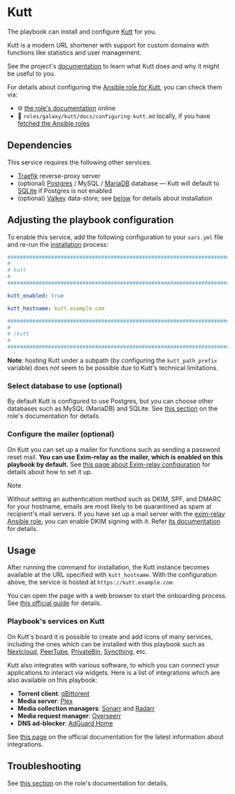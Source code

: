 <!--
SPDX-FileCopyrightText: 2020 - 2024 MDAD project contributors
SPDX-FileCopyrightText: 2020 - 2024 Slavi Pantaleev
SPDX-FileCopyrightText: 2020 Aaron Raimist
SPDX-FileCopyrightText: 2020 Chris van Dijk
SPDX-FileCopyrightText: 2020 Dominik Zajac
SPDX-FileCopyrightText: 2020 Mickaël Cornière
SPDX-FileCopyrightText: 2022 François Darveau
SPDX-FileCopyrightText: 2022 Julian Foad
SPDX-FileCopyrightText: 2022 Warren Bailey
SPDX-FileCopyrightText: 2023 Antonis Christofides
SPDX-FileCopyrightText: 2023 Felix Stupp
SPDX-FileCopyrightText: 2023 Julian-Samuel Gebühr
SPDX-FileCopyrightText: 2023 Pierre 'McFly' Marty
SPDX-FileCopyrightText: 2024 - 2025 Suguru Hirahara

SPDX-License-Identifier: AGPL-3.0-or-later
-->

# Kutt

The playbook can install and configure [Kutt](https://kutt.it) for you.

Kutt is a modern URL shortener with support for custom domains with functions like statistics and user management.

See the project's [documentation](https://github.com/thedevs-network/kutt/blob/main/README.md) to learn what Kutt does and why it might be useful to you.

For details about configuring the [Ansible role for Kutt](https://codeberg.org/acioustick/ansible-role-kutt), you can check them via:
- 🌐 [the role's documentation](https://codeberg.org/acioustick/ansible-role-kutt/src/branch/master/docs/configuring-kutt.md) online
- 📁 `roles/galaxy/kutt/docs/configuring-kutt.md` locally, if you have [fetched the Ansible roles](../installing.md)

## Dependencies

This service requires the following other services:

- [Traefik](traefik.md) reverse-proxy server
- (optional) [Postgres](postgres.md) / MySQL / [MariaDB](mariadb.md) database — Kutt will default to [SQLite](https://www.sqlite.org/) if Postgres is not enabled
- (optional) [Valkey](valkey.md) data-store; see [below](#configuring-valkey-optional) for details about installation

## Adjusting the playbook configuration

To enable this service, add the following configuration to your `vars.yml` file and re-run the [installation](../installing.md) process:

```yaml
########################################################################
#                                                                      #
# kutt                                                                 #
#                                                                      #
########################################################################

kutt_enabled: true

kutt_hostname: kutt.example.com

########################################################################
#                                                                      #
# /kutt                                                                #
#                                                                      #
########################################################################
```

**Note**: hosting Kutt under a subpath (by configuring the `kutt_path_prefix` variable) does not seem to be possible due to Kutt's technical limitations.

### Select database to use (optional)

By default Kutt is configured to use Postgres, but you can choose other databases such as MySQL (MariaDB) and SQLite. See [this section](https://codeberg.org/acioustick/ansible-role-kutt/src/branch/master/docs/configuring-kutt.md#specify-database-optional) on the role's documentation for details.

### Configure the mailer (optional)

On Kutt you can set up a mailer for functions such as sending a password reset mail. **You can use Exim-relay as the mailer, which is enabled on this playbook by default.** See [this page about Exim-relay configuration](exim-relay.md) for details about how to set it up.

>[!NOTE]
> Without setting an authentication method such as DKIM, SPF, and DMARC for your hostname, emails are most likely to be quarantined as spam at recipient's mail servers. If you have set up a mail server with the [exim-relay Ansible role](https://github.com/mother-of-all-self-hosting/ansible-role-exim-relay), you can enable DKIM signing with it. Refer [its documentation](https://github.com/mother-of-all-self-hosting/ansible-role-exim-relay/blob/main/docs/configuring-exim-relay.md#enable-dkim-support-optional) for details.

## Usage

After running the command for installation, the Kutt instance becomes available at the URL specified with `kutt_hostname`. With the configuration above, the service is hosted at `https://kutt.example.com`.

You can open the page with a web browser to start the onboarding process. See [this official guide](https://kutt.dev/docs/getting-started/after-the-installation/) for details.

### Playbook's services on Kutt

On Kutt's board it is possible to create and add icons of many services, including the ones which can be installed with this playbook such as [Nextcloud](nextcloud.md), [PeerTube](peertube.md), [PrivateBin](privatebin.md), [Syncthing](syncthing.md), etc.

Kutt also integrates with various software, to which you can connect your applications to interact via widgets. Here is a list of integrations which are also available on this playbook:

- **Torrent client**: [qBittorent](qbittorrent.md)
- **Media server**: [Plex](plex.md)
- **Media collection managers**: [Sonarr](sonarr.md) and [Radarr](radarr.md)
- **Media request manager**: [Overseerr](overseerr.md)
- **DNS ad-blocker**: [AdGuard Home](adguard-home.md)

See [this page](https://kutt.dev/docs/category/integrations) on the official documentation for the latest information about integrations.

## Troubleshooting

See [this section](https://codeberg.org/acioustick/ansible-role-kutt/src/branch/master/docs/configuring-kutt.md#troubleshooting) on the role's documentation for details.
